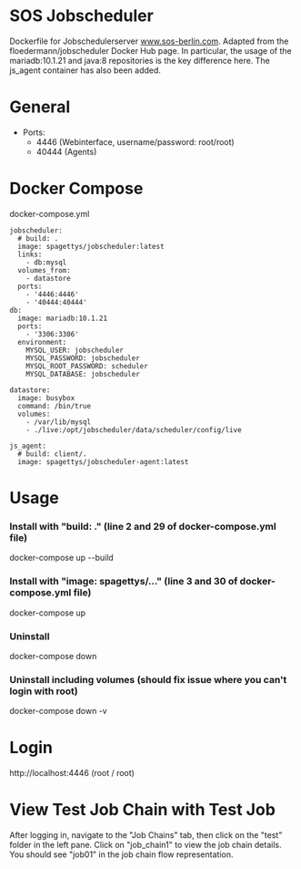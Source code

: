 # SOS Jobscheduler

Dockerfile for Jobschedulerserver www.sos-berlin.com.
Adapted from the floedermann/jobscheduler Docker Hub page.
In particular, the usage of the mariadb:10.1.21 and java:8 repositories is the key difference here.
The js_agent container has also been added.

# General

- Ports:
  - 4446 (Webinterface, username/password: root/root)
  - 40444 (Agents)

# Docker Compose

docker-compose.yml

```
jobscheduler:
  # build: .
  image: spagettys/jobscheduler:latest
  links:
    - db:mysql
  volumes_from:
    - datastore
  ports:
    - '4446:4446'
    - '40444:40444'
db:
  image: mariadb:10.1.21
  ports:
    - '3306:3306'
  environment:
    MYSQL_USER: jobscheduler
    MYSQL_PASSWORD: jobscheduler
    MYSQL_ROOT_PASSWORD: scheduler
    MYSQL_DATABASE: jobscheduler

datastore:
  image: busybox
  command: /bin/true
  volumes:
    - /var/lib/mysql
    - ./live:/opt/jobscheduler/data/scheduler/config/live

js_agent:
  # build: client/.
  image: spagettys/jobscheduler-agent:latest
```

# Usage

### Install with "build: ." (line 2 and 29 of docker-compose.yml file)

docker-compose up --build

### Install with "image: spagettys/..." (line 3 and 30 of docker-compose.yml file)

docker-compose up

### Uninstall

docker-compose down

### Uninstall including volumes (should fix issue where you can't login with root)

docker-compose down -v

# Login

http://localhost:4446 (root / root)

# View Test Job Chain with Test Job

After logging in, navigate to the "Job Chains" tab, then click on the "test" folder in the left pane.
Click on "job_chain1" to view the job chain details. You should see "job01" in the job chain flow representation.
